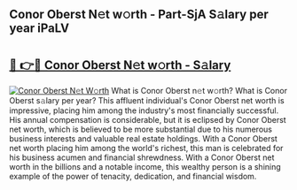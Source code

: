 ## Conor Oberst N𝚎t w𝚘rth - Part-SjA S𝚊lary per year iPaLV

# <h2><a href="http://gc4b34u.nevu.top/?p=Conor+Oberst">🔗 👉🔴 Conor Oberst N𝚎t w𝚘rth - S𝚊lary</a></h2>

[![Conor Oberst N𝚎t W𝚘rth](https://i.imgur.com/Oavwk0R.jpeg)](http://gc4b34u.nevu.top/?p=Conor+Oberst)
What is Conor Oberst n𝚎t w𝚘rth? What is Conor Oberst s𝚊lary per year?
This affluent individual's Conor Oberst net worth is impressive, placing him among the industry's most financially successful. His annual compensation is considerable, but it is eclipsed by Conor Oberst net worth, which is believed to be more substantial due to his numerous business interests and valuable real estate holdings. With a Conor Oberst net worth placing him among the world's richest, this man is celebrated for his business acumen and financial shrewdness. With a Conor Oberst net worth in the billions and a notable income, this wealthy person is a shining example of the power of tenacity, dedication, and financial wisdom.
